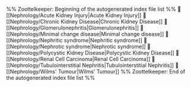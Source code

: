 %% Zoottelkeeper: Beginning of the autogenerated index file list  %%
📄 [[Nephrology/Acute Kidney Injury|Acute Kidney Injury]]
📄 [[Nephrology/Chronic Kidney Disease|Chronic Kidney Disease]]
📄 [[Nephrology/Glomerulonephritis|Glomerulonephritis]]
📄 [[Nephrology/Minimal change disease|Minimal change disease]]
📄 [[Nephrology/Nephritic syndrome|Nephritic syndrome]]
📄 [[Nephrology/Nephrotic syndrome|Nephrotic syndrome]]
📄 [[Nephrology/Polycystic Kidney Disease|Polycystic Kidney Disease]]
📄 [[Nephrology/Renal Cell Carcinoma|Renal Cell Carcinoma]]
📄 [[Nephrology/Tubulointerstitial Nephritis|Tubulointerstitial Nephritis]]
📄 [[Nephrology/Wilms' Tumour|Wilms' Tumour]]
%% Zoottelkeeper: End of the autogenerated index file list  %%
